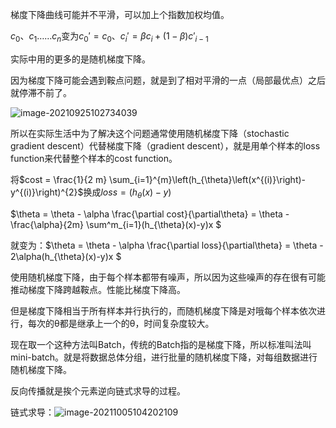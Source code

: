 梯度下降曲线可能并不平滑，可以加上个指数加权均值。

$c_0、c_1……c_n$变为$c_0' = c_0、c_i' = \beta c_i + (1-\beta)c'_{i-1}$



实际中用的更多的是随机梯度下降。

因为梯度下降可能会遇到鞍点问题，就是到了相对平滑的一点（局部最优点）之后就停滞不前了。

![image-20210925102734039](E:\Code\DeepLearning\image\3-1.png)

所以在实际生活中为了解决这个问题通常使用随机梯度下降（stochastic gradient descent）代替梯度下降（gradient descent），就是用单个样本的loss function来代替整个样本的cost function。

将$cost = \frac{1}{2 m} \sum_{i=1}^{m}\left(h_{\theta}\left(x^{(i)}\right)-y^{(i)}\right)^{2}$换成$loss = (h_{\theta}\left(x\right)-y)$

$\theta = \theta - \alpha \frac{\partial cost}{\partial\theta} = \theta -   \frac{\alpha}{2m} \sum^m_{i=1}(h_{\theta}(x)-y)x $

就变为：$\theta = \theta - \alpha \frac{\partial loss}{\partial\theta} = \theta -  2\alpha(h_{\theta}(x)-y)x $

使用随机梯度下降，由于每个样本都带有噪声，所以因为这些噪声的存在很有可能推动梯度下降跨越鞍点。性能比梯度下降高。



但是梯度下降相当于所有样本并行执行的，而随机梯度下降是对哦每个样本依次进行，每次的θ都是继承上一个的θ，时间复杂度较大。

现在取一个这种方法叫Batch，传统的Batch指的是梯度下降，所以标准叫法叫mini-batch。就是将数据总体分组，进行批量的随机梯度下降，对每组数据进行随机梯度下降。

反向传播就是挨个元素逆向链式求导的过程。

链式求导：![image-20211005104202109](E:\Code\DeepLearning\image\image-20211005104202109.png)


